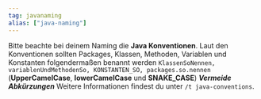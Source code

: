 ```yaml
---
tag: javanaming
alias: ["java-naming"]
---
```


Bitte beachte bei deinem Naming die  **Java Konventionen**.
Laut den Konventionen sollten Packages, Klassen, Methoden, Variablen und Konstanten folgendermaßen benannt werden
`KlassenSoNennen, variablenUndMethodenSo, KONSTANTEN_SO, packages.so.nennen`
(**UpperCamelCase**, **lowerCamelCase** und **SNAKE_CASE**)
***Vermeide Abkürzungen***
Weitere Informationen findest du unter `/t java-conventions`.
